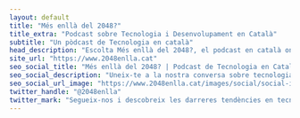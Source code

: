 ```yaml
---
layout: default
title: "Més enllà del 2048?"
title_extra: "Podcast sobre Tecnologia i Desenvolupament en Català"
subtitle: "Un pòdcast de Tecnologia en català"
head_description: "Escolta Més enllà del 2048?, el podcast en català on parlem de tecnologia, software i tendències en desenvolupament."
site_url: "https://www.2048enlla.cat"
seo_social_title: "Més enllà del 2048? | Podcast de Tecnologia en Català"
seo_social_description: "Uneix-te a la nostra conversa sobre tecnologia, software, i desenvolupament. Escolta ara en català."
seo_social_url_image: "https://www.2048enlla.cat/images/social/social-image-bw.png"
twitter_handle: "@2048enlla"
twitter_mark: "Segueix-nos i descobreix les darreres tendències en tecnologia i desenvolupament de software. #podcast #tecnologia #català"
---
```

